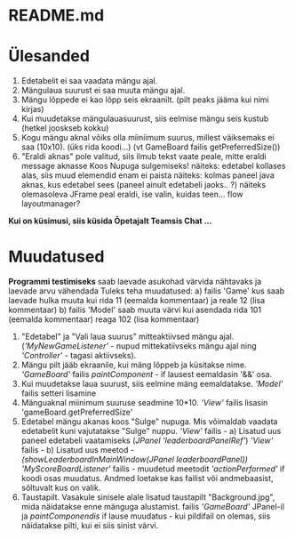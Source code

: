 # README.md

# Ülesanded

1. Edetabelit ei saa vaadata mängu ajal.
2. Mängulaua suurust ei saa muuta mängu ajal.
3. Mängu lõppede ei kao lõpp seis ekraanilt. (pilt peaks jääma kui nimi kirjas)
4. Kui muudetakse mängulauasuurust, siis eelmise mängu seis kustub (hetkel jooskseb kokku)
5. Kogu mängu aknal võiks olla miiniimum suurus, millest väiksemaks ei saa (10x10). (üks rida koodi...)
   (vt GameBoard failis  getPreferredSize())
6. "Eraldi aknas" pole valitud, siis ilmub tekst vaate peale, mitte eraldi message aknasse
   Koos Nupuga sulgemiseks!
   näiteks: edetabel kollases alas, siis muud elemendid enam ei paista
   näiteks: kolmas paneel java aknas, kus edetabel sees (paneel ainult edetabeli jaoks.. ?)
   näiteks olemasoleva JFrame peal eraldi, ise valin, kuidas teen... flow layoutmanager?

**Kui on küsimusi, siis küsida Õpetajalt Teamsis Chat ...** 


# Muudatused

**Programmi testimiseks** saab laevade asukohad värvida nähtavaks ja laevade arvu vähendada 
Tuleks teha muudatused: 
a) failis 'Game' kus saab laevade hulka muuta kui rida 11 (eemalda kommentaar) ja reale 12 (lisa kommentaar)
b) failis 'Model' saab muuta värvi kui asendada rida 101 (eemalda kommentaar) reaga 102 (lisa kommentaar)

1. "Edetabel" ja "Vali laua suurus" mitteaktiivsed mängu ajal. 
 (_'MyNewGameListener'_ - nupud mittekatiivseks mängu ajal  ning _'Controller'_ - tagasi aktiivseks).
2. Mängu pilt jääb ekraanile, kui mäng lõppeb ja küsitakse nime. 
  _'GameBoard'_ failis _paintComponent_ - if lausest eemaldasin '&&' osa. 
3. Kui muudetakse laua suurust, siis eelmine mäng eemaldatakse. _'Model'_ failis setteri lisamine
4. Mänguaknal miinimum suuruse seadmine 10*10. _'View'_ failis lisasin 'gameBoard.getPreferredSize'
5. Edetabel mängu akanas koos "Sulge" nupuga. Mis võimaldab vaadata edetabelit kuni vajutatakse "Sulge" nuppu.
_'View'_ failis - a) Lisatud uus paneel edetabeli vaatamiseks (_JPanel 'leaderboardPanelRef'_)
_'View'_ failis - b) Lisatud uus meetod - _(showLeaderboardInMainWindow(JPanel leaderboardPanel))_
_'MyScoreBoardListener'_ failis - muudetud meetodit _'actionPerformed'_ 
if koodi osas muudatus. Andmed loetakse kas failist või andmebaasist, sõltuvalt kus on valik.
6. Taustapilt. 
 Vasakule sinisele alale lisatud taustapilt "Background.jpg", mida näidatakse enne mänguga alustamist.
 failis _'GameBoard'_ JPanel-il ja _paintComponendis_ if lause muudatus - kui pildifail on olemas, siis näidatakse pilti, kui ei siis sinist värvi.



